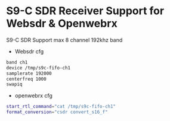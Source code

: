 # S9-C SDR Receiver Support for Websdr & Openwebrx

S9-C SDR Support max 8 channel 192khz band

  - Websdr cfg
```sh
band ch1
device /tmp/s9c-fifo-ch1
samplerate 192000
centerfreq 1000
swapiq
```

  - openwebrx cfg
```sh
start_rtl_command="cat /tmp/s9c-fifo-ch1"
format_conversion="csdr convert_s16_f"
```
